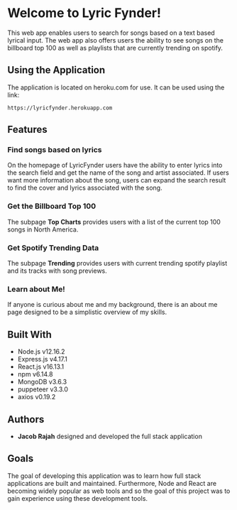 # Welcome to Lyric Fynder!

This web app enables users to search for songs based on a text based lyrical input. The web app also offers users the ability to see songs on the billboard top 100 as well as playlists that are currently trending on spotify.

## Using the Application

The application is located on heroku.com for use. It can be used using the link:

```
https://lyricfynder.herokuapp.com
```

## Features

### Find songs based on lyrics

On the homepage of LyricFynder users have the ability to enter lyrics into the search field and get the name of the song and artist associated. If users want more information about the song, users can expand the search result to find the cover and lyrics associated with the song.

### Get the Billboard Top 100

The subpage **Top Charts** provides users with a list of the current top 100 songs in North America.

### Get Spotify Trending Data

The subpage **Trending** provides users with current trending spotify playlist and its tracks with song previews.

### Learn about Me!

If anyone is curious about me and my background, there is an about me page designed to be a simplistic overview of my skills.

## Built With

* Node.js v12.16.2
* Express.js v4.17.1
* React.js v16.13.1
* npm v6.14.8
* MongoDB v3.6.3
* puppeteer v3.3.0
* axios v0.19.2

## Authors

* **Jacob Rajah** designed and developed the full stack application

## Goals

The goal of developing this application was to learn how full stack applications are built and maintained. Furthermore, Node and React are becoming widely popular as web tools and so the goal of this project was to gain experience using these development tools.


